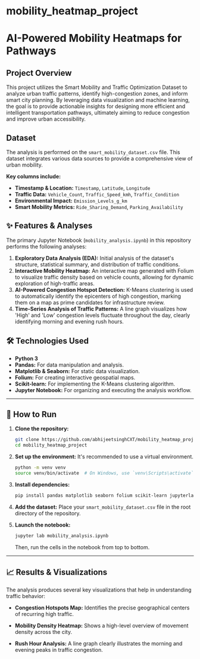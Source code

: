 # mobility_heatmap_project

# AI-Powered Mobility Heatmaps for Pathways

## Project Overview

This project utilizes the Smart Mobility and Traffic Optimization Dataset to analyze urban traffic patterns, identify high-congestion zones, and inform smart city planning. By leveraging data visualization and machine learning, the goal is to provide actionable insights for designing more efficient and intelligent transportation pathways, ultimately aiming to reduce congestion and improve urban accessibility.


## Dataset

The analysis is performed on the `smart_mobility_dataset.csv` file. This dataset integrates various data sources to provide a comprehensive view of urban mobility.

**Key columns include:**
* **Timestamp & Location:** `Timestamp`, `Latitude`, `Longitude`
* **Traffic Data:** `Vehicle_Count`, `Traffic_Speed_kmh`, `Traffic_Condition`
* **Environmental Impact:** `Emission_Levels_g_km`
* **Smart Mobility Metrics:** `Ride_Sharing_Demand`, `Parking_Availability`


## ✨ Features & Analyses

The primary Jupyter Notebook (`mobility_analysis.ipynb`) in this repository performs the following analyses:

1.  **Exploratory Data Analysis (EDA):** Initial analysis of the dataset's structure, statistical summary, and distribution of traffic conditions.
2.  **Interactive Mobility Heatmap:** An interactive map generated with Folium to visualize traffic density based on vehicle counts, allowing for dynamic exploration of high-traffic areas.
3.  **AI-Powered Congestion Hotspot Detection:** K-Means clustering is used to automatically identify the epicenters of high congestion, marking them on a map as prime candidates for infrastructure review.
4.  **Time-Series Analysis of Traffic Patterns:** A line graph visualizes how 'High' and 'Low' congestion levels fluctuate throughout the day, clearly identifying morning and evening rush hours.


## 🛠️ Technologies Used

* **Python 3**
* **Pandas:** For data manipulation and analysis.
* **Matplotlib & Seaborn:** For static data visualization.
* **Folium:** For creating interactive geospatial maps.
* **Scikit-learn:** For implementing the K-Means clustering algorithm.
* **Jupyter Notebook:** For organizing and executing the analysis workflow.

---

## 🚀 How to Run

1.  **Clone the repository:**
    ```bash
    git clone https://github.com/abhijeetsinghCXT/mobility_heatmap_project.git
    cd mobility_heatmap_project
    ```

2.  **Set up the environment:**
    It's recommended to use a virtual environment.
    ```bash
    python -m venv venv
    source venv/bin/activate  # On Windows, use `venv\Scripts\activate`
    ```

3.  **Install dependencies:**
    ```bash
    pip install pandas matplotlib seaborn folium scikit-learn jupyterlab
    ```

4.  **Add the dataset:**
    Place your `smart_mobility_dataset.csv` file in the root directory of the repository.

5.  **Launch the notebook:**
    ```bash
    jupyter lab mobility_analysis.ipynb
    ```
    Then, run the cells in the notebook from top to bottom.

---

## 📈 Results & Visualizations

The analysis produces several key visualizations that help in understanding traffic behavior:

* **Congestion Hotspots Map:** Identifies the precise geographical centers of recurring high traffic.
    

* **Mobility Density Heatmap:** Shows a high-level overview of movement density across the city.
    

* **Rush Hour Analysis:** A line graph clearly illustrates the morning and evening peaks in traffic congestion.
